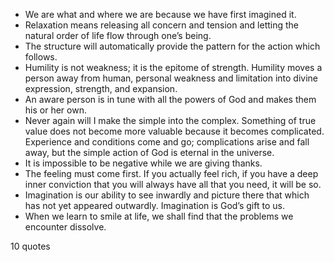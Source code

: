  - We are what and where we are because we have first imagined it.
 - Relaxation means releasing all concern and tension and letting the natural order of life flow through one’s being.
 - The structure will automatically provide the pattern for the action which follows.
 - Humility is not weakness; it is the epitome of strength. Humility moves a person away from human, personal weakness and limitation into divine expression, strength, and expansion.
 - An aware person is in tune with all the powers of God and makes them his or her own.
 - Never again will I make the simple into the complex. Something of true value does not become more valuable because it becomes complicated. Experience and conditions come and go; complications arise and fall away, but the simple action of God is eternal in the universe.
 - It is impossible to be negative while we are giving thanks.
 - The feeling must come first. If you actually feel rich, if you have a deep inner conviction that you will always have all that you need, it will be so.
 - Imagination is our ability to see inwardly and picture there that which has not yet appeared outwardly. Imagination is God’s gift to us.
 - When we learn to smile at life, we shall find that the problems we encounter dissolve.

10 quotes